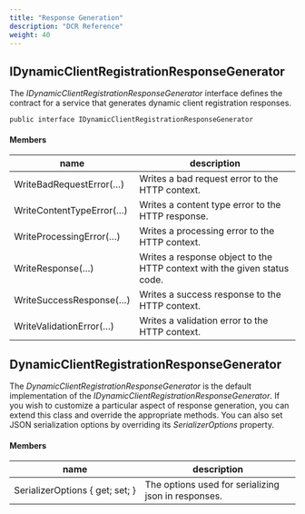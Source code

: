 ```yaml
---
title: "Response Generation"
description: "DCR Reference"
weight: 40
---
```


## IDynamicClientRegistrationResponseGenerator
The *IDynamicClientRegistrationResponseGenerator* interface defines the contract
for a service that generates dynamic client registration responses.

```
public interface IDynamicClientRegistrationResponseGenerator
```

#### Members

| name | description |
| --- | --- |
| WriteBadRequestError(…) | Writes a bad request error to the HTTP context. |
| WriteContentTypeError(…) | Writes a content type error to the HTTP response. |
| WriteProcessingError(…) | Writes a processing error to the HTTP context. |
| WriteResponse(…) | Writes a response object to the HTTP context with the given status code. |
| WriteSuccessResponse(…) | Writes a success response to the HTTP context. |
| WriteValidationError(…) | Writes a validation error to the HTTP context. |


## DynamicClientRegistrationResponseGenerator 

The *DynamicClientRegistrationResponseGenerator* is the default implementation of the *IDynamicClientRegistrationResponseGenerator*. If you wish to customize a particular aspect of response generation, you can extend this class and override the appropriate methods. You can also set JSON serialization options by overriding its *SerializerOptions* property.

#### Members

| name | description |
| --- | --- |
| SerializerOptions { get; set; } | The options used for serializing json in responses. |
